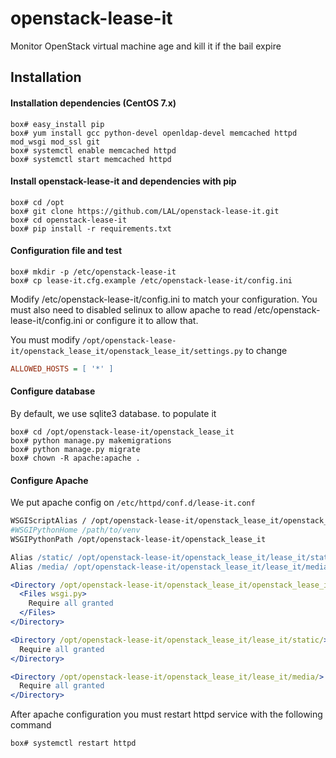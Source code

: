 # openstack-lease-it
Monitor OpenStack virtual machine age and kill it if the bail expire

## Installation
#### Installation dependencies (CentOS 7.x)
```shell
box# easy_install pip
box# yum install gcc python-devel openldap-devel memcached httpd mod_wsgi mod_ssl git
box# systemctl enable memcached httpd
box# systemctl start memcached httpd
```

#### Install openstack-lease-it and dependencies with pip
```shell
box# cd /opt
box# git clone https://github.com/LAL/openstack-lease-it.git
box# cd openstack-lease-it
box# pip install -r requirements.txt
```

#### Configuration file and test
```shell
box# mkdir -p /etc/openstack-lease-it
box# cp lease-it.cfg.example /etc/openstack-lease-it/config.ini
```
Modify /etc/openstack-lease-it/config.ini to match your configuration. You must also need to disabled selinux to
allow apache to read /etc/openstack-lease-it/config.ini or configure it to allow that.

You must modify ```/opt/openstack-lease-it/openstack_lease_it/openstack_lease_it/settings.py``` to change
```ini
ALLOWED_HOSTS = [ '*' ]
```

#### Configure database
By default, we use sqlite3 database. to populate it
```shell
box# cd /opt/openstack-lease-it/openstack_lease_it
box# python manage.py makemigrations
box# python manage.py migrate
box# chown -R apache:apache .
```

#### Configure Apache
We put apache config on `/etc/httpd/conf.d/lease-it.conf`
```apache
WSGIScriptAlias / /opt/openstack-lease-it/openstack_lease_it/openstack_lease_it/wsgi.py
#WSGIPythonHome /path/to/venv
WSGIPythonPath /opt/openstack-lease-it/openstack_lease_it

Alias /static/ /opt/openstack-lease-it/openstack_lease_it/lease_it/static/ 
Alias /media/ /opt/openstack-lease-it/openstack_lease_it/lease_it/media/

<Directory /opt/openstack-lease-it/openstack_lease_it/openstack_lease_it/>
  <Files wsgi.py>
    Require all granted
  </Files>
</Directory>

<Directory /opt/openstack-lease-it/openstack_lease_it/lease_it/static/>
  Require all granted
</Directory>

<Directory /opt/openstack-lease-it/openstack_lease_it/lease_it/media/>
  Require all granted
</Directory>
```

After apache configuration you must restart httpd service with the following command
```shell
box# systemctl restart httpd
```